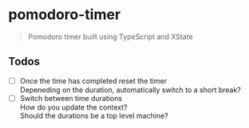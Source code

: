 # pomodoro-timer

> Pomodoro timer built using TypeScript and XState

## Todos

- [ ] Once the time has completed reset the timer\
      Depeneding on the duration, automatically switch to a short break?
- [ ] Switch between time durations\
      How do you update the context?\
      Should the durations be a top level machine?